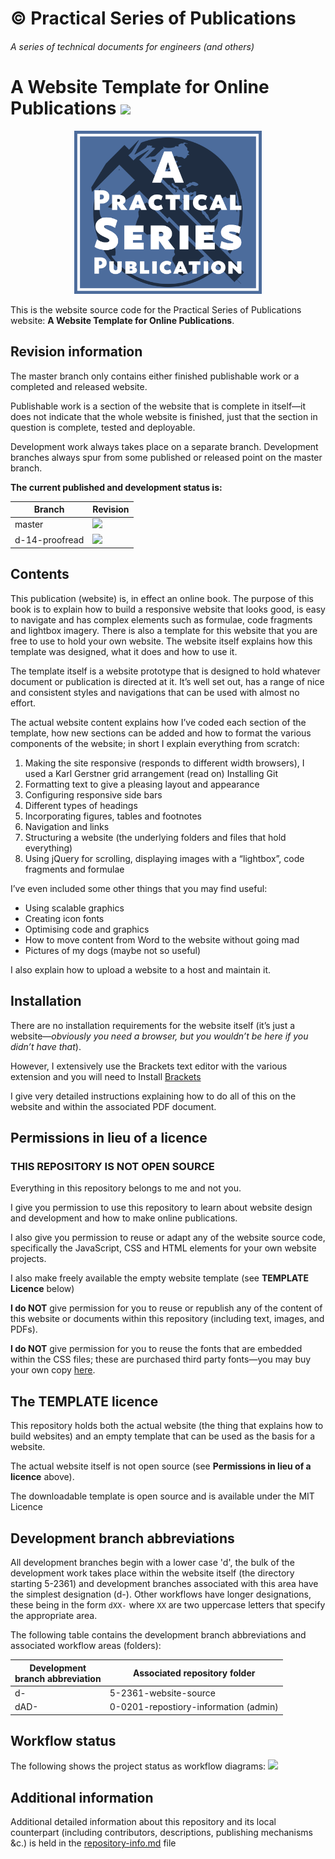 # &copy; Practical Series of Publications

###### A series of technical documents for engineers (and others)


# A Website Template for Online Publications <img src="https://img.shields.io/badge/Published-P14-4BABC5.svg">

<p align="center">
    <img width="300px" src="0-0201-repository-information/01-images/logo-lrg-min.png">
</p>

This is the website source code for the Practical Series of Publications website:
**A Website Template for Online Publications**.


## Revision information

The master branch only contains either finished publishable work or a completed and released website. 

Publishable work is a section of the website that is complete in itself—it does not indicate that the whole website is finished, just that the section in question is complete, tested and deployable.

Development work always takes place on a separate branch. Development branches always spur from some published or released point on the master branch.

**The current published and development status is:**


| Branch             | Revision
| ------------------ | --------------------------------------
| master             | <img src="https://img.shields.io/badge/Published-P14-4BABC5.svg">
| d-14-proofread     | <img src="https://img.shields.io/badge/Dev-d--P14.00.03-BF504D.svg">



## Contents

This publication (website) is, in effect an online book. The purpose of this book is to explain how to build a responsive website that looks good, is easy to navigate and has complex elements such as formulae, code fragments and lightbox imagery. There is also a template for this website that you are free to use to hold your own website. The website itself explains how this template was designed, what it does and how to use it.

The template itself is a website prototype that is designed to hold whatever document or publication is directed at it. It’s well set out, has a range of nice and consistent styles and navigations that can be used with almost no effort.

The actual website content explains how I’ve coded each section of the template, how new sections can be added and how to format the various components of the website; in short I explain everything from scratch:

1.	Making the site responsive (responds to different width browsers), I used a Karl Gerstner grid arrangement (read on) Installing Git
2.	Formatting text to give a pleasing layout and appearance
3.	Configuring responsive side bars
4.	Different types of headings
5.	Incorporating figures, tables and footnotes
6.	Navigation and links
7.	Structuring a website (the underlying folders and files that hold everything)
8.	Using jQuery for scrolling, displaying images with a “lightbox”, code fragments and formulae

I’ve even included some other things that you may find useful:

*	Using scalable graphics
*	Creating icon fonts
*	Optimising code and graphics
*	How to move content from Word to the website without going mad
*	Pictures of my dogs (maybe not so useful)

I also explain how to upload a website to a host and maintain it.

## Installation

There are no installation requirements for the website itself (it’s just a website—*obviously you need a browser, but you wouldn’t be here if you didn’t have that*).

However, I extensively use the Brackets text editor with the various extension and you will need to Install [Brackets](http://brackets.io/)

I give very detailed instructions explaining how to do all of this on the website and within the associated PDF document.

## Permissions in lieu of a licence

### THIS REPOSITORY IS NOT OPEN SOURCE

Everything in this repository belongs to me and not you.

I give you permission to use this repository to learn about website design and development and how to make online publications.

I also give you permission to reuse or adapt any of the website source code, specifically the JavaScript, CSS and HTML elements for your own website projects. 

I also make freely available the empty website template (see **TEMPLATE Licence** below)

**I do NOT** give permission for you to reuse or republish any of the content of this website or documents within this repository (including text, images, and PDFs).

**I do NOT** give permission for you to reuse the fonts that are embedded within the CSS files; these are purchased third party fonts—you may buy your own copy [here](https://practicaltypography.com/equity.html).

## The TEMPLATE licence

This repository holds both the actual website (the thing that explains how to build websites) and an empty template that can be used as the basis for a website.

The actual website itself is not open source (see **Permissions in lieu of a licence** above).

The downloadable template is open source and is available under the MIT Licence


## Development branch abbreviations

All development branches begin with a lower case 'd', the bulk of the development work takes place within the website itself (the directory starting 5-2361) and development branches associated with this area have the simplest designation (d-). Other workflows have longer designations, these being in the form ```dXX-``` where ```XX``` are two uppercase letters that specify the appropriate area.

The following table contains the development branch abbreviations and associated workflow areas (folders):

| Development<br>branch abbreviation  | Associated repository folder
| ------------------ | --------------------------------------
| d-                 | 5-2361-website-source
| dAD-               | 0-0201-repostiory-information (admin)

## Workflow status

The following shows the project status as workflow diagrams:
<img src="https://practicalseries.com/1000-home/11-resources/02-images/02-build-status/1001-web/wf-P14-00-03.svg">

## Additional information

Additional detailed information about this repository and its local counterpart (including contributors, descriptions, publishing mechanisms &c.) is held in the [repository-info.md]( /0-0201-repository-information/repository-info.md) file

